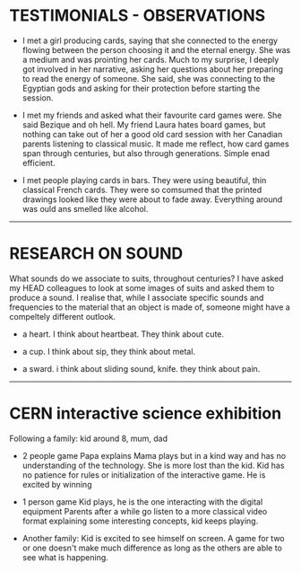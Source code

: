 # TESTIMONIALS - OBSERVATIONS

- I met a girl producing cards, saying that she connected to the energy flowing between the person choosing it and the eternal energy. 
She was a medium and was prointing her cards. 
Much to my surprise, I deeply got involved in her narrative, asking her questions about her preparing to read the energy of someone. 
She said, she was connecting to the Egyptian gods and asking for their protection before starting the session. 

- I met my friends and asked what their favourite card games were. She said Bezique and oh hell. 
My friend Laura hates board games, but nothing can take out of her a good old card session with her Canadian parents listening to classical music. 
It made me reflect, how card games span through centuries, but also through generations. Simple enad efficient. 

- I met people playing cards in bars. They were using beautiful, thin classical French cards. 
They were so comsumed that the printed drawings looked like they were about to fade away. 
Everything around was ould ans smelled like alcohol. 

-------------------------------------------------------

# RESEARCH ON SOUND

What sounds do we associate to suits, throughout centuries?
I have asked my HEAD colleagues to look at some images of suits and asked them to produce a sound. I realise that, while I associate specific sounds and frequencies to the material that an object is made of, someone might have a compeltely different outlook. 

- a heart. 
I think about heartbeat. They think about cute. 

- a cup. I think about sip, they think about metal. 
- a sward. i think about sliding sound, knife. they think about pain. 


--------------------------------------------------------

# CERN interactive science exhibition

Following a family: kid around 8, mum, dad 

- 2 people game 
    Papa explains 
Mama plays but in a kind way and has no understanding of the technology. She is more lost than the kid. 
Kid has no patience for rules or initialization of the interactive game. 
He is excited by winning 

- 1 person game 
    Kid plays, he is the one interacting with the digital equipment 
    Parents after a while go listen to a more classical video format explaining some interesting concepts, kid keeps playing. 

- Another family:
    Kid is excited to see himself on screen. A game for two or one doesn't make much difference as long as the others are able to see what is happening.


